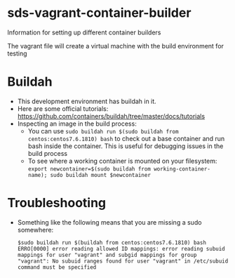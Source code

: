 # sds-vagrant-container-builder

Information for setting up different container builders

The vagrant file will create a virtual machine with the build environment for testing


# Buildah
* This development environment has buildah in it.
* Here are some official tutorials: https://github.com/containers/buildah/tree/master/docs/tutorials
* Inspecting an image in the build process:
  *  You can use ```sudo buildah run $(sudo buildah from centos:centos7.6.1810) bash``` to check out a base container and run bash inside the container.  This is useful for debugging issues in the build process
  *  To see where a working container is mounted on your filesystem: ```export newcontainer=$(sudo buildah from working-container-name); sudo buildah mount $newcontainer```


# Troubleshooting
* Something like the following means that you are missing a sudo somewhere:
    
      $sudo buildah run $(buildah from centos:centos7.6.1810) bash
      ERRO[0000] error reading allowed ID mappings: error reading subuid mappings for user "vagrant" and subgid mappings for group "vagrant": No subuid ranges found for user "vagrant" in /etc/subuid command must be specified
